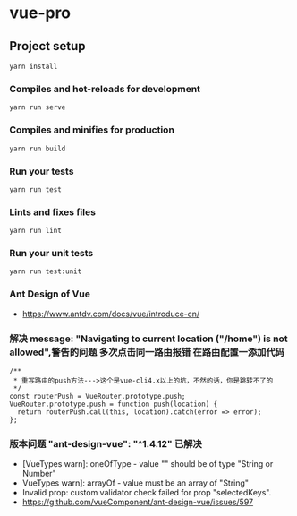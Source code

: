 # vue-pro

## Project setup

```
yarn install
```

### Compiles and hot-reloads for development

```
yarn run serve
```

### Compiles and minifies for production

```
yarn run build
```

### Run your tests

```
yarn run test
```

### Lints and fixes files

```
yarn run lint
```

### Run your unit tests

```
yarn run test:unit
```

### Ant Design of Vue

- https://www.antdv.com/docs/vue/introduce-cn/

### 解决 message: "Navigating to current location ("/home") is not allowed",警告的问题 多次点击同一路由报错 在路由配置一添加代码

```
/**
 * 重写路由的push方法--->这个是vue-cli4.x以上的坑，不然的话，你是跳转不了的
 */
const routerPush = VueRouter.prototype.push;
VueRouter.prototype.push = function push(location) {
  return routerPush.call(this, location).catch(error => error);
};
```

### 版本问题 "ant-design-vue": "^1.4.12" 已解决

- [VueTypes warn]: oneOfType - value "" should be of type "String or Number"
- VueTypes warn]: arrayOf - value must be an array of "String"
- Invalid prop: custom validator check failed for prop "selectedKeys".
- https://github.com/vueComponent/ant-design-vue/issues/597
